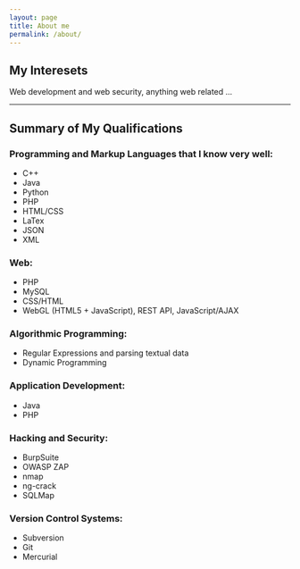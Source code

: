 ```yaml
---
layout: page
title: About me
permalink: /about/
---
```





## My Interesets
Web development and web security, anything web related ...

---

## Summary of My Qualifications

### Programming and Markup Languages that I know very well:
- C++
- Java
- Python
- PHP
- HTML/CSS
- LaTex
- JSON
- XML

### Web:
- PHP
- MySQL
- CSS/HTML
- WebGL (HTML5 + JavaScript), REST API, JavaScript/AJAX

### Algorithmic Programming:
- Regular Expressions and parsing textual data
- Dynamic Programming

### Application Development:
- Java
- PHP

### Hacking and Security:
- BurpSuite
- OWASP ZAP
- nmap
- ng-crack
- SQLMap

### Version Control Systems:
- Subversion
- Git
- Mercurial
